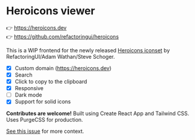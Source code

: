 # Heroicons viewer

👉 https://heroicons.dev<br>
👉 https://github.com/refactoringui/heroicons

This is a WIP frontend for the newly released [Heroicons iconset](https://github.com/refactoringui/heroicons) by RefactoringUI/Adam Wathan/Steve Schoger.

- [x] Custom domain (https://heroicons.dev)
- [x] Search
- [x] Click to copy to the clipboard
- [x] Responsive
- [ ] Dark mode
- [x] Support for solid icons

**Contributes are welcome!** Built using Create React App and Tailwind CSS. Uses PurgeCSS for production.

[See this issue](https://github.com/refactoringui/heroicons/issues/2#issue-570090097) for more context.

